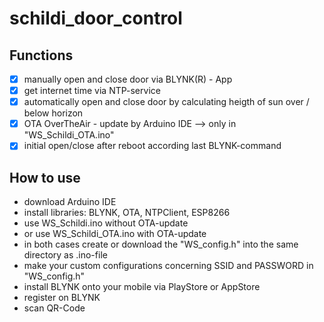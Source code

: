 # schildi_door_control
## Functions
- [x] manually open and close door via BLYNK(R) - App 
- [x] get internet time via NTP-service
- [x] automatically open and close door by calculating heigth of sun over / below horizon
- [x] OTA OverTheAir - update by Arduino IDE --> only in "WS_Schildi_OTA.ino"
- [x] initial open/close after reboot according last BLYNK-command
## How to use
- download Arduino IDE
- install libraries: BLYNK, OTA, NTPClient, ESP8266
- use WS_Schildi.ino without OTA-update
- or use WS_Schildi_OTA.ino with OTA-update
- in both cases create or download the "WS_config.h" into the same directory as .ino-file
- make your custom configurations concerning SSID and PASSWORD in "WS_config.h"
- install BLYNK onto your mobile via PlayStore or AppStore
- register on BLYNK
- scan QR-Code
